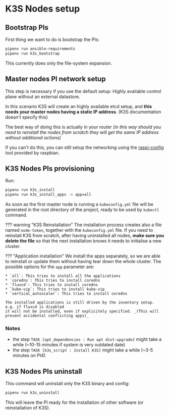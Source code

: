 # K3S Nodes setup

## Bootstrap PIs

First thing we want to do is bootstrap the PIs:

```bash
pipenv run ansible-requirements
pipenv run k3s_bootstrap
```

This currently does only the file-system expansion.

## Master nodes PI network setup

This step is necessary if you use the default setup: Highly available control plane without an external datastore.

In this scenario K3S will create an highly available etcd setup, and **this needs your master nodes
having a static IP address**. (K3S documentation doesn't specify this)

The best way of doing this is actually in your router _(in this way should you need
to reinstall the nodes from scratch they will get the same IP address without additional actions)_

If you can't do this, you can still setup the networking using the
[raspi-config](https://www.raspberrypi.com/documentation/computers/configuration.html#the-raspi-config-tool)
tool provided by raspbian.

## K3S Nodes PIs provisioning

Run:
```bash
pipenv run k3s_install
pipenv run k3s_install_apps -e app=all
```

As soon as the first master node is running a `kubeconfig.yml` file will be generated in the root directory of
the project, ready to be used by `kubectl` command.

??? warning "K3S Reinstallation"
    The installation process creates also a file named `node-token`, together with the `kubeconfig.yml` file.
    If you need to reinstall K3S from scratch, after having uninstalled all nodes, **make sure you
    delete the file** so that the next installation knows it needs to initialise a new cluster.

??? "Application installation"
    We install the apps separately, so we are able to reinstall or update them without having
    tear down the whole cluster. The possible options for the `app` parameter are:

    * `all`: This tries to install all the applications
    * `coredns`: This tries to install coredns
    * `fluxcd`: This tries to install coredns
    * `kube-vip`: This tries to install kube-vip
    * `vertical_autoscaler`: This tries to install coredns

    The installed applications is still driven by the inventory setup. e.g. if fluxcd is disabled
    it will not be installed, even if explicitely specified. _(This will prevent accidental conflicting apps)_


### Notes

- the step `TASK [apt_dependencies : Run apt dist-upgrade]` might take a while (~10-15 minutes if system is very outdated date)
- the step `TASK [k3s_script : Install K3S]` might take a while (~3-5 minutes on PI4)

## K3S Nodes PIs uninstall

This command will uninstall only the K3S binary and config:

```bash
pipenv run k3s_uninstall
```

This will leave the PI ready for the installation of other software (or reinstallation of K3S).
